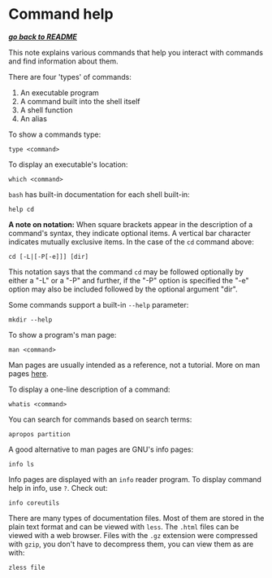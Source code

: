 # Command help

[***go back to README***](/README.md)

This note explains various commands that help you interact with commands and
find information about them.

There are four 'types' of commands:

1. An executable program
1. A command built into the shell itself
1. A shell function
1. An alias

To show a commands type:

    type <command>

To display an executable's location:

    which <command>

`bash` has built-in documentation for each shell built-in:

    help cd

**A note on notation:** When square brackets appear in the description of a
command's syntax, they indicate optional items. A vertical bar character
indicates mutually exclusive items. In the case of the `cd` command above:

    cd [-L|[-P[-e]]] [dir]

This notation says that the command `cd` may be followed optionally by either a
"-L" or a "-P" and further, if the "-P" option is specified the "-e" option may
also be included followed by the optional argument "dir".

Some commands support a built-in `--help` parameter:

    mkdir --help

To show a program's man page:

    man <command>

Man pages are usually intended as a reference, not a tutorial. More on man
pages [here](./man.md).

To display a one-line description of a command:

    whatis <command>

You can search for commands based on search terms:

    apropos partition

A good alternative to man pages are GNU's info pages:

    info ls

Info pages are displayed with an `info` reader program. To display command help
in info, use `?`. Check out:

    info coreutils

There are many types of documentation files. Most of them are stored in the
plain text format and can be viewed with `less`. The `.html` files can be
viewed with a web browser. Files with the `.gz` extension were compressed with
`gzip`, you don't have to decompress them, you can view them as are with:

    zless file

